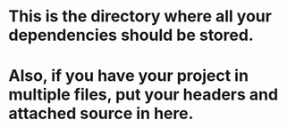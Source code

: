 # This is the directory where all your dependencies should be stored. 
# Also, if you have your project in multiple files, put your headers and attached source in here.